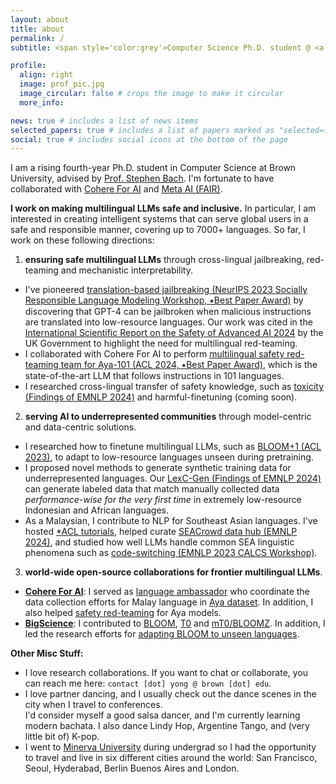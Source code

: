 ```yaml
---
layout: about
title: about
permalink: /
subtitle: <span style='color:grey'>Computer Science Ph.D. student @ <a href='https://cs.brown.edu/' style='color:#222222'>Brown University</a><br>Research Scientist Intern @ <a href='https://ai.meta.com/' style='color:#222222'>Meta AI (FAIR)</a>, Collaborator @ <a href='https://cohere.com/research' style='color:#222222'>Cohere For AI</a></span>

profile:
  align: right
  image: prof_pic.jpg
  image_circular: false # crops the image to make it circular
  more_info: 

news: true # includes a list of news items
selected_papers: true # includes a list of papers marked as "selected={true}"
social: true # includes social icons at the bottom of the page
---
```


I am a rising fourth-year Ph.D. student in Computer Science at Brown University, advised by [Prof. Stephen Bach](https://cs.brown.edu/people/sbach/). I'm fortunate to have collaborated with [Cohere For AI](https://cohere.com/research) and [Meta AI (FAIR)](https://ai.meta.com/).

**I work on making multilingual LLMs safe and inclusive.** In particular, I am interested in creating intelligent systems that can serve global users in a safe and responsible manner, covering up to 7000+ languages. So far, I work on these following directions:

1. **ensuring safe multilingual LLMs** through cross-lingual jailbreaking, red-teaming and mechanistic interpretability.
  - I've pioneered [translation-based jailbreaking (NeurIPS 2023 Socially Responsible Language Modeling Workshop, &#11089;Best Paper Award)](https://arxiv.org/abs/2310.02446) by discovering that GPT-4 can be jailbroken when malicious instructions are translated into low-resource languages. Our work was cited in the [International Scientific Report on the Safety of Advanced AI 2024](https://www.gov.uk/government/publications/international-scientific-report-on-the-safety-of-advanced-ai) by the UK Government to highlight the need for multilingual red-teaming.
  - I collaborated with Cohere For AI to perform [multilingual safety red-teaming team for Aya-101 (ACL 2024, &#11089;Best Paper Award)](https://arxiv.org/abs/2402.07827), which is the state-of-the-art LLM that follows instructions in 101 languages.
  - I researched cross-lingual transfer of safety knowledge, such as [toxicity (Findings of EMNLP 2024)](https://arxiv.org/abs/2406.16235) and harmful-finetuning (coming soon).

2. **serving AI to underrepresented communities** through model-centric and data-centric solutions.
  - I researched how to finetune multilingual LLMs, such as [BLOOM+1 (ACL 2023)](https://arxiv.org/abs/2212.09535), to adapt to low-resource languages unseen during pretraining.
  - I proposed novel methods to generate synthetic training data for underrepresented languages. Our [LexC-Gen (Findings of EMNLP 2024)](https://arxiv.org/abs/2402.14086) can generate labeled data that match manually collected data *performance-wise for the very first time* in extremely low-resource Indonesian and African languages.
  - As a Malaysian, I contribute to NLP for Southeast Asian languages. I've hosted [*ACL tutorials](https://aclanthology.org/2023.ijcnlp-tutorials.2/), helped curate [SEACrowd data hub (EMNLP 2024)](https://arxiv.org/abs/2406.10118), and studied how well LLMs handle common SEA linguistic phenomena such as [code-switching (EMNLP 2023 CALCS Workshop)](https://arxiv.org/abs/2303.13592).

3. **world-wide open-source collaborations for frontier multilingual LLMs**.
  - **[Cohere For AI](https://cohere.com/research/aya)**: I served as [language ambassador](https://cohere.com/research/aya-contributors-test) who coordinate the data collection efforts for Malay language in [Aya dataset](https://arxiv.org/abs/2402.06619). In addition, I also helped [safety red-teaming](https://arxiv.org/abs/2402.07827) for Aya models.
  - **[BigScience](https://bigscience.huggingface.co/)**: I contributed to [BLOOM](https://arxiv.org/abs/2211.05100), [T0](https://arxiv.org/abs/2110.08207) and [mT0/BLOOMZ](https://arxiv.org/abs/2211.01786). In addition, I led the research efforts for [adapting BLOOM to unseen languages](https://arxiv.org/abs/2212.09535).

**Other Misc Stuff:**
- I love research collaborations. If you want to chat or collaborate, you can reach me here: `contact [dot] yong @ brown [dot] edu`. 
- I love partner dancing, and I usually check out the dance scenes in the city when I travel to conferences. <br>I'd consider myself a good salsa dancer, and I'm currently learning modern bachata. I also dance Lindy Hop, Argentine Tango, and (very little bit of) K-pop.
- I went to [Minerva University](https://www.minerva.edu/) during undergrad so I had the opportunity to travel and live in six different cities around the world: San Francisco, Seoul, Hyderabad, Berlin Buenos Aires and London. 
